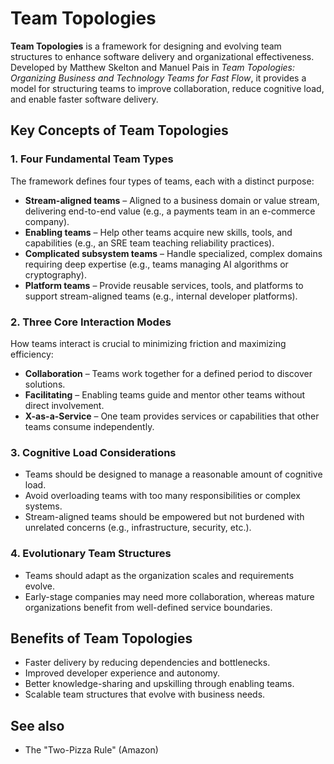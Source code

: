 # Team Topologies

**Team Topologies** is a framework for designing and evolving team structures to enhance software delivery and organizational effectiveness. Developed by Matthew Skelton and Manuel Pais in _Team Topologies: Organizing Business and Technology Teams for Fast Flow_, it provides a model for structuring teams to improve collaboration, reduce cognitive load, and enable faster software delivery.

## Key Concepts of Team Topologies

### 1. Four Fundamental Team Types

The framework defines four types of teams, each with a distinct purpose:

- **Stream-aligned teams** – Aligned to a business domain or value stream, delivering end-to-end value (e.g., a payments team in an e-commerce company).
- **Enabling teams** – Help other teams acquire new skills, tools, and capabilities (e.g., an SRE team teaching reliability practices).
- **Complicated subsystem teams** – Handle specialized, complex domains requiring deep expertise (e.g., teams managing AI algorithms or cryptography).
- **Platform teams** – Provide reusable services, tools, and platforms to support stream-aligned teams (e.g., internal developer platforms).

### 2. Three Core Interaction Modes

How teams interact is crucial to minimizing friction and maximizing efficiency:

- **Collaboration** – Teams work together for a defined period to discover solutions.
- **Facilitating** – Enabling teams guide and mentor other teams without direct involvement.
- **X-as-a-Service** – One team provides services or capabilities that other teams consume independently.

### 3. Cognitive Load Considerations

- Teams should be designed to manage a reasonable amount of cognitive load.
- Avoid overloading teams with too many responsibilities or complex systems.
- Stream-aligned teams should be empowered but not burdened with unrelated concerns (e.g., infrastructure, security, etc.).

### 4. Evolutionary Team Structures

- Teams should adapt as the organization scales and requirements evolve.
- Early-stage companies may need more collaboration, whereas mature organizations benefit from well-defined service boundaries.

## Benefits of Team Topologies

- Faster delivery by reducing dependencies and bottlenecks.
- Improved developer experience and autonomy.
- Better knowledge-sharing and upskilling through enabling teams.
- Scalable team structures that evolve with business needs.

## See also

- The "Two-Pizza Rule" (Amazon)

